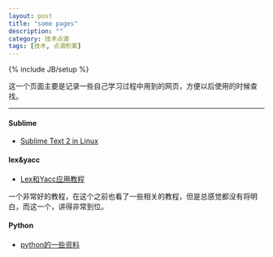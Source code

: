 ```yaml
---
layout: post
title: "some pages"
description: ""
category: 技术点滴
tags: [技术, 点滴积累]
---
```

{% include JB/setup %}

这一个页面主要是记录一些自己学习过程中用到的网页，方便以后使用的时候查找。

---------

#### Sublime

* [Sublime Text 2 in Linux](http://note.ninehills.info/sublime-text-in-linux.html)

#### lex&yacc

* [Lex和Yacc应用教程](http://blog.csdn.net/liwei_cmg/article/category/207528)

一个非常好的教程，在这个之前也看了一些相关的教程，但是总感觉都没有将明白，而这一个，讲得非常到位。

#### Python

* [python的一些资料](http://www.elias.cn/Python/HomePage)
